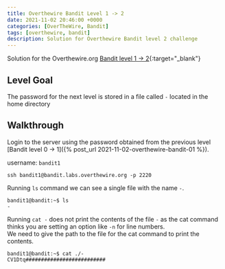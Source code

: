 ```yaml
---
title: Overthewire Bandit Level 1 -> 2
date: 2021-11-02 20:46:00 +0000
categories: [OverTheWire, Bandit]
tags: [overthewire, bandit]
description: Solution for Overthewire Bandit level 2 challenge
---
```


Solution for the Overthewire.org [Bandit level 1 -> 2](https://overthewire.org/wargames/bandit/bandit2.html){:target="\_blank"}  

## Level Goal  

The password for the next level is stored in a file called `-` located in the home directory

## Walkthrough

Login to the server using the password obtained from the previous level [Bandit level 0 -> 1]({% post_url 2021-11-02-overthewire-bandit-01 %}).  

username: `bandit1`  

```ssh
ssh bandit1@bandit.labs.overthewire.org -p 2220
```

Running `ls` command we can see a single file with the name `-`.  

```console
bandit1@bandit:~$ ls 
-
```

Running `cat -` does not print the contents of the file `-` as the cat command thinks you are setting an option like `-n` for line numbers.  
We need to give the path to the file for the cat command to print the contents.

```console
bandit1@bandit:~$ cat ./-  
CV1Dtq##########################
```
